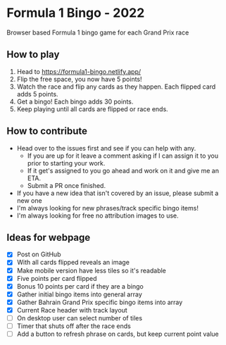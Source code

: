 # Formula 1 Bingo - 2022
Browser based Formula 1 bingo game for each Grand Prix race

## How to play
1. Head to https://formula1-bingo.netlify.app/
2. Flip the free space, you now have 5 points!
3. Watch the race and flip any cards as they happen. Each flipped card adds 5 points.
4. Get a bingo! Each bingo adds 30 points.
5. Keep playing until all cards are flipped or race ends.

## How to contribute
- Head over to the issues first and see if you can help with any.
    - If you are up for it leave a comment asking if I can assign it to you prior to starting your work.
    - If it get's assigned to you go ahead and work on it and give me an ETA.
    - Submit a PR once finished.
- If you have a new idea that isn't covered by an issue, please submit a new one
- I'm always looking for new phrases/track specific bingo items!
- I'm always looking for free no attribution images to use.

## Ideas for webpage
- [x] Post on GitHub
- [x] With all cards flipped reveals an image
- [x] Make mobile version have less tiles so it's readable
- [x] Five points per card flipped
- [x] Bonus 10 points per card if they are a bingo
- [x] Gather initial bingo items into general array
- [x] Gather Bahrain Grand Prix specific bingo items into array
- [x] Current Race header with track layout
- [ ] On desktop user can select number of tiles
- [ ] Timer that shuts off after the race ends
- [ ] Add a button to refresh phrase on cards, but keep current point value
